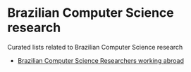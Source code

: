 # Brazilian Computer Science research

Curated lists related to Brazilian Computer Science research

- [Brazilian Computer Science Researchers working abroad](brazilian-cs-researchers-working-abroad.md)

